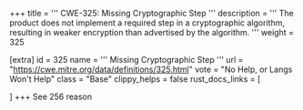 +++
title = '''
CWE-325: Missing Cryptographic Step
'''
description	= '''
The product does not implement a required step in a cryptographic algorithm, resulting in weaker encryption than advertised by the algorithm.
'''
weight = 325

[extra]
id = 325
name = '''
Missing Cryptographic Step
'''
url = "https://cwe.mitre.org/data/definitions/325.html"
vote = "No Help, or Langs Won't Help"
class = "Base"
clippy_helps = false
rust_docs_links = [
	
]
+++
See 256 reason